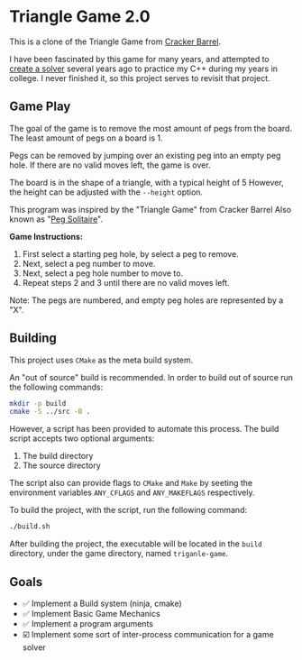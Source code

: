 # Triangle Game 2.0


This is a clone of the Triangle Game from [Cracker Barrel](https://blog.crackerbarrel.com/2021/08/13/how-to-beat-the-cracker-barrel-peg-game/).

I have been fascinated by this game for many years, and attempted to [create a solver](https://github.com/jamesraylittle/Triangle-Game) several years ago to practice my C++ during my years in college. I never finished it, so this project serves to revisit that project.

## Game Play

   The goal of the game is to remove the most amount of pegs from the
   board.
   The least amount of pegs on a board is 1.
   
   Pegs can be removed by jumping over an existing peg into an empty peg
   hole.
   If there are no valid moves left, the game is over.
   
   The board is in the shape of a triangle, with a typical height of 5
   However, the height can be adjusted with the `--height` option.
   
   This program was inspired by the "Triangle Game" from Cracker Barrel
   Also known as "[Peg Solitaire](https://en.wikipedia.org/wiki/Peg_solitaire)".
   
   **Game Instructions:**
   1. First select a starting peg hole, by select a peg to remove.
   2. Next, select a peg number to move.
   3. Next, select a peg hole number to move to.
   4. Repeat steps 2 and 3 until there are no valid moves left.
   
   Note: The pegs are numbered, and empty peg holes are represented by a
   "X".


## Building

This project uses `CMake` as the meta build system.

An "out of source" build is recommended. In order to build out of source run the following commands:

```bash
mkdir -p build
cmake -S ../src -B .
```

However, a script has been provided to automate this process. The build script accepts two optional arguments:
1. The build directory
2. The source directory

The script also can provide flags to `CMake` and `Make` by seeting the environment variables `ANY_CFLAGS` and `ANY_MAKEFLAGS` respectively.

To build the project, with the script, run the following command:

```bash
./build.sh
```

After building the project, the executable will be located in the `build` directory, under the game directory, named `triganle-game`.

## Goals
* ✅ Implement a Build system (ninja, cmake)
* ✅ Implement Basic Game Mechanics
* ✅ Implement a program arguments
* ☑️ Implement some sort of inter-process communication for a game solver